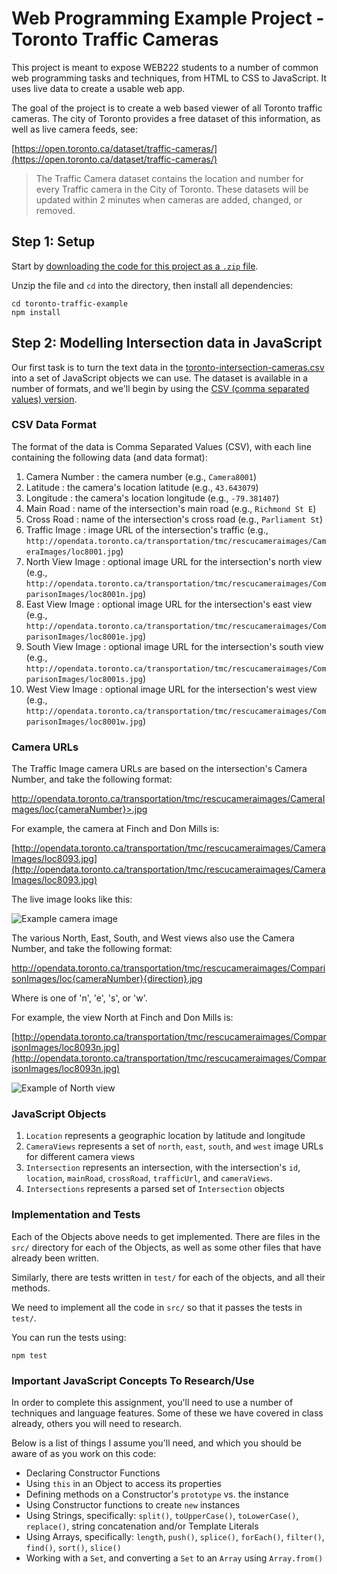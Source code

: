 
# Web Programming Example Project - Toronto Traffic Cameras

This project is meant to expose WEB222 students to a number of common web
programming tasks and techniques, from HTML to CSS to JavaScript.  It uses
live data to create a usable web app.

The goal of the project is to create a web based viewer of all Toronto
traffic cameras.  The city of Toronto provides a free dataset of this
information, as well as live camera feeds, see:

[https://open.toronto.ca/dataset/traffic-cameras/](https://open.toronto.ca/dataset/traffic-cameras/)

> The Traffic Camera dataset contains the location and number for every Traffic camera in the City of Toronto. These datasets will be updated within 2 minutes when cameras are added, changed, or removed.

## Step 1: Setup

Start by [downloading the code for this project as a `.zip` file](https://github.com/sictweb/toronto-traffic-example/archive/master.zip).

Unzip the file and `cd` into the directory, then install all dependencies:

```
cd toronto-traffic-example
npm install
```

## Step 2: Modelling Intersection data in JavaScript

Our first task is to turn the text data in the [toronto-intersection-cameras.csv](toronto-intersection-cameras.csv)
into a set of JavaScript objects we can use.  The dataset is available in a number
of formats, and we'll begin by using the [CSV (comma separated values) version](http://opendata.toronto.ca/transportation/tmc/rescucameraimages/Data/tmcearthcameras.csv). 

### CSV Data Format

The format of the data is Comma Separated Values (CSV), with each line containing
the following data (and data format):

1. Camera Number <String>: the camera number (e.g., `Camera8001`)
1. Latitude <Number>: the camera's location latitude (e.g., `43.643079`)
1. Longitude <Number>: the camera's location longitude (e.g., `-79.381407`)
1. Main Road <String>: name of the intersection's main road (e.g., `Richmond St E`) 
1. Cross Road <String>: name of the intersection's cross road (e.g., `Parliament St`)
1. Traffic Image <String URL>: image URL of the intersection's traffic (e.g., `http://opendata.toronto.ca/transportation/tmc/rescucameraimages/CameraImages/loc8001.jpg`)
1. North View Image <String URL>: optional image URL for the intersection's north view (e.g., `http://opendata.toronto.ca/transportation/tmc/rescucameraimages/ComparisonImages/loc8001n.jpg`)
1. East View Image <String URL>: optional image URL for the intersection's east view (e.g., `http://opendata.toronto.ca/transportation/tmc/rescucameraimages/ComparisonImages/loc8001e.jpg`)
1. South View Image <String URL>: optional image URL for the intersection's south view (e.g., `http://opendata.toronto.ca/transportation/tmc/rescucameraimages/ComparisonImages/loc8001s.jpg`)
1. West View Image <String URL>: optional image URL for the intersection's west view (e.g., `http://opendata.toronto.ca/transportation/tmc/rescucameraimages/ComparisonImages/loc8001w.jpg`)

### Camera URLs

The Traffic Image camera URLs are based on the intersection's Camera Number, and
take the following format:

http://opendata.toronto.ca/transportation/tmc/rescucameraimages/CameraImages/loc{cameraNumber}>.jpg

For example, the camera at Finch and Don Mills is:

[http://opendata.toronto.ca/transportation/tmc/rescucameraimages/CameraImages/loc8093.jpg](http://opendata.toronto.ca/transportation/tmc/rescucameraimages/CameraImages/loc8093.jpg)

The live image looks like this:

![Example camera image](http://opendata.toronto.ca/transportation/tmc/rescucameraimages/CameraImages/loc8093.jpg)

The various North, East, South, and West views also use the Camera Number, and
take the following format:

http://opendata.toronto.ca/transportation/tmc/rescucameraimages/ComparisonImages/loc{cameraNumber}{direction}.jpg

Where <direction> is one of 'n', 'e', 's', or 'w'.

For example, the view North at Finch and Don Mills is:

[http://opendata.toronto.ca/transportation/tmc/rescucameraimages/ComparisonImages/loc8093n.jpg](http://opendata.toronto.ca/transportation/tmc/rescucameraimages/ComparisonImages/loc8093n.jpg)

![Example of North view](http://opendata.toronto.ca/transportation/tmc/rescucameraimages/ComparisonImages/loc8093n.jpg)

### JavaScript Objects

1. `Location` represents a geographic location by latitude and longitude
1. `CameraViews` represents a set of `north`, `east`, `south`, and `west` image URLs for different camera views
1. `Intersection` represents an intersection, with the intersection's `id`, `location`, `mainRoad`, `crossRoad`, `trafficUrl`, and `cameraViews`.
1. `Intersections` represents a parsed set of `Intersection` objects

### Implementation and Tests

Each of the Objects above needs to get implemented.  There are files in the `src/`
directory for each of the Objects, as well as some other files that have already been written.

Similarly, there are tests written in `test/` for each of the objects, and all their
methods.

We need to implement all the code in `src/` so that it passes the tests in `test/`.

You can run the tests using:

```
npm test
```

### Important JavaScript Concepts To Research/Use

In order to complete this assignment, you'll need to use a number of techniques
and language features.  Some of these we have covered in class already, others
you will need to research.

Below is a list of things I assume you'll need, and which you should be aware of
as you work on this code:

- Declaring Constructor Functions
- Using `this` in an Object to access its properties
- Defining methods on a Constructor's `prototype` vs. the instance
- Using Constructor functions to create `new` instances
- Using Strings, specifically: `split()`, `toUpperCase()`, `toLowerCase()`,
  `replace()`, string concatenation and/or Template Literals
- Using Arrays, specifically: `length`, `push()`, `splice()`, `forEach()`,
  `filter()`, `find()`, `sort()`, `slice()`
- Working with a `Set`, and converting a `Set` to an `Array` using `Array.from()`
